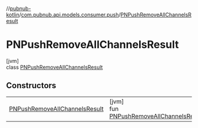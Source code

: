 //[pubnub-kotlin](../../../index.md)/[com.pubnub.api.models.consumer.push](../index.md)/[PNPushRemoveAllChannelsResult](index.md)

# PNPushRemoveAllChannelsResult

[jvm]\
class [PNPushRemoveAllChannelsResult](index.md)

## Constructors

| | |
|---|---|
| [PNPushRemoveAllChannelsResult](-p-n-push-remove-all-channels-result.md) | [jvm]<br>fun [PNPushRemoveAllChannelsResult](-p-n-push-remove-all-channels-result.md)() |
